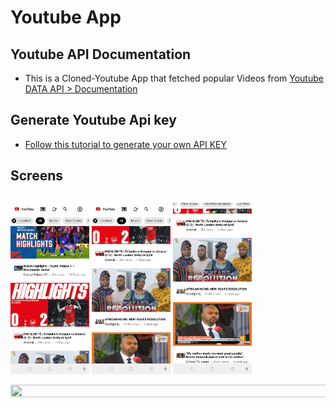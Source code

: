 # Youtube App
 
## Youtube API Documentation
- This is a Cloned-Youtube App that fetched popular Videos from [Youtube DATA API > Documentation](https://developers.google.com/youtube/v3/docs/)
 
## Generate Youtube Api key
- [Follow this tutorial to generate your own API KEY](https://blog.hubspot.com/website/how-to-get-youtube-api-key)

## Screens
<p align="left">
 <img src="screenshots/Screenshot_20230120-154939.jpg" width=25% height=25%>
 <img src="screenshots/Screenshot_20230120-154948.jpg" width=25% height=25%>
 <img src="screenshots/Screenshot_20230120-155012.jpg" width=25% height=25%>
</p>

<p align="left">
  <img src="Screenshot_20230120-163004.jpg" width=250% height=25%>
</p>
